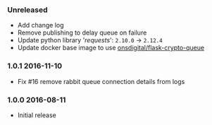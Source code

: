 ### Unreleased
  - Add change log
  - Remove publishing to delay queue on failure
  - Update python library '_requests_': `2.10.0` -> `2.12.4`
  - Update docker base image to use [onsdigital/flask-crypto-queue](https://hub.docker.com/r/onsdigital/flask-crypto-queue/)

### 1.0.1 2016-11-10
  - Fix #16 remove rabbit queue connection details from logs

### 1.0.0 2016-08-11
  - Initial release